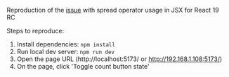 Reproduction of the [issue](https://github.com/facebook/react/issues/29902) with spread operator usage in JSX for React 19 RC

Steps to reproduce:
1. Install dependencies: `npm install`
2. Run local dev server: `npm run dev`
3. Open the page URL (http://localhost:5173/ or http://192.168.1.108:5173/)
4. On the page, click 'Toggle count button state'
